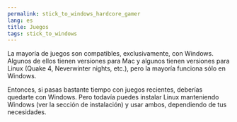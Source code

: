 ```yaml
---
permalink: stick_to_windows_hardcore_gamer
lang: es
title: Juegos
tags: stick_to_windows
---
```


La mayoría de juegos son compatibles, exclusivamente, con Windows. Algunos de ellos tienen versiones para Mac y algunos tienen versiones para Linux (Quake 4, Neverwinter nights, etc.), pero la mayoría funciona sólo en Windows.

Entonces, si pasas bastante tiempo con juegos recientes, deberías quedarte con Windows. Pero todavía puedes instalar Linux manteniendo Windows (ver la sección de instalación) y usar ambos, dependiendo de tus necesidades.

